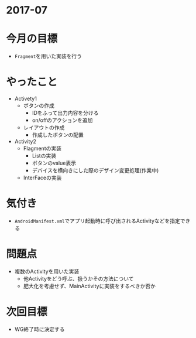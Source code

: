 # 2017-07

# 今月の目標
- `Fragment`を用いた実装を行う

# やったこと
- Activety1
  - ボタンの作成
    - IDをふって出力内容を分ける
    - on/offのアクションを追加
  - レイアウトの作成
    - 作成したボタンの配置
- Activity2
  - Flagmentの実装
    - Listの実装
    - ボタンのvalue表示
    - デバイスを横向きにした際のデザイン変更処理(作業中)
  - InterFaceの実装
  
# 気付き
- `AndroidManifest.xml`でアプリ起動時に呼び出されるActivityなどを指定できる

# 問題点
- 複数のActivityを用いた実装
  - 他Activityをどう呼ぶ、扱うかその方法について
  - 肥大化を考慮せず、MainActivityに実装をするべきか否か

# 次回目標
- WG終了時に決定する
